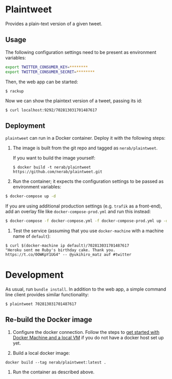 # Plaintweet

Provides a plain-text version of a given tweet.

## Usage

The following configuration settings need to be present as environment variables:

```bash
export TWITTER_CONSUMER_KEY=********
export TWITTER_CONSUMER_SECRET=********
```

Then, the web app can be started:

```
$ rackup
```

Now we can show the plaintext version of a tweet, passing its id:

```
$ curl localhost:9292/702813031701487617
```

## Deployment

`plaintweet` can run in a Docker container. Deploy it with the following steps:

1. The image is built from the git repo and tagged as `nerab/plaintweet`.

   If you want to build the image yourself:

   ```
   $ docker build -t nerab/plaintweet https://github.com/nerab/plaintweet.git
   ```

1. Run the container; it expects the configuration settings to be passed as environment variables:

  ```bash
  $ docker-compose up -d
  ```

  If you are using additional production settings (e.g. `trafik` as a front-end), add an overlay file like `docker-compose-prod.yml` and run this instead:

  ```bash
  $ docker-compose -f docker-compose.yml -f docker-compose-prod.yml up -d
  ```

1. Test the service (assuming that you use `docker-machine` with a machine name of `default`):

  ```
  $ curl $(docker-machine ip default)/702813031701487617
  "Heroku sent me Ruby's birthday cake. Thank you. https://t.co/0OWKpY1UG4" -- @yukihiro_matz auf #twitter
  ```

# Development

As usual, run `bundle install`. In addition to the web app, a simple command line client provides similar functionality:

```
$ plaintweet 702813031701487617
```

## Re-build the Docker image

1. Configure the docker connection. Follow the steps to [get started with Docker Machine and a local VM](https://docs.docker.com/machine/get-started/) if you do not have a docker host set up yet.

1. Build a local docker image:

  ```
  docker build --tag nerab/plaintweet:latest .
  ```

1. Run the container as described above.

